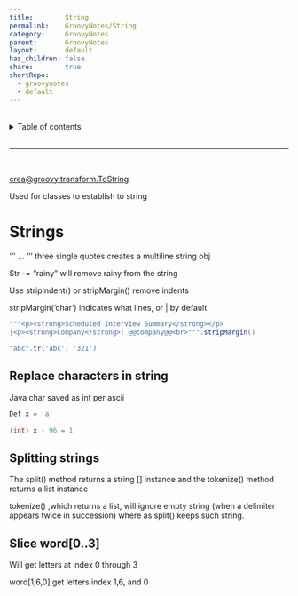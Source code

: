 ```yaml
---  
title:        String  
permalink:    GroovyNotes/String  
category:     GroovyNotes  
parent:       GroovyNotes  
layout:       default  
has_children: false  
share:        true  
shortRepo:  
  - groovynotes  
  - default  
---  
```

  
  
<br/>  
  
<details markdown="block">  
<summary>  
Table of contents  
</summary>  
{: .text-delta }  
1. TOC  
{:toc}  
</details>  
  
<br/>  
  
***  
  
<br/>  
  
crea@groovy.transform.ToString  
  
Used for classes to establish to string  
  
# Strings  
  
‘’’ … ‘’’ three single quotes creates a multiline string obj  
  
Str -= “rainy” will remove rainy from the string  
  
Use stripIndent() or stripMargin() remove indents  
  
stripMargin(‘char’) indicates what lines, or | by default  
  
```groovy  
"""<p><strong>Scheduled Interview Summary</strong></p>  
|<p><strong>Company</strong>: @@company@@<br>""".stripMargin()  
```  
  
```groovy  
"abc".tr('abc', '321')  
```  
  
## Replace characters in string  
  
Java char saved as int per ascii  
  
```groovy  
Def x = 'a'  
  
(int) x - 96 = 1  
```  
  
## Splitting strings  
  
The split() method returns a string [] instance and the tokenize() method returns a list instance  
  
tokenize() ,which returns a list, will ignore empty string (when a delimiter appears twice in succession) where as split() keeps such string.  
  
## Slice   word[0..3]  
  
Will get letters at index 0 through 3  
  
word[1,6,0] get letters index 1,6, and 0